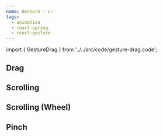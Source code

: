 ```yaml
---
name: Gesture - 👉
tags:
  - animation
  - react-spring
  - react-gesture
---
```


<!-- CODE IMPORTS -->

<!-- prettier-ignore -->
import { GestureDrag } from '../../src/code/gesture-drag.code';

<!-- END CODE IMPORTS -->

<DocHeader props={props}/>

## Drag

<ThemeWrapper>
  <GestureDrag />
</ThemeWrapper>

## Scrolling

## Scrolling (Wheel)

## Pinch
